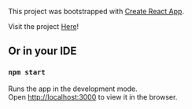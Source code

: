 This project was bootstrapped with [Create React App](https://github.com/facebook/create-react-app). 

Visit the project [Here](https://alec-huang-labs.github.io/RandomQuotes/)!

## Or in your IDE

### `npm start`

Runs the app in the development mode.<br />
Open [http://localhost:3000](http://localhost:3000) to view it in the browser.

